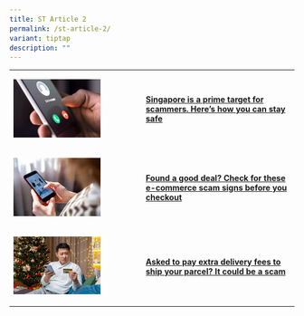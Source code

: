 ```yaml
---
title: ST Article 2
permalink: /st-article-2/
variant: tiptap
description: ""
---
```

<table style="minWidth: 50px">
<colgroup>
<col>
<col>
</colgroup>
<tbody>
<tr>
<td rowspan="1" colspan="1">
<p></p>
<div class="isomer-image-wrapper">
<img style="width: 70%;" height="auto" width="100%" alt="" src="/images/ST Article/st01.jpg">
</div>
<p></p>
</td>
<td rowspan="1" colspan="1">
<p></p>
<p><strong><a href="https://go.gov.sg/start01" rel="noopener noreferrer nofollow" target="_blank">Singapore is a prime target for scammers. Here’s how you can stay safe</a></strong>
</p>
</td>
</tr>
<tr>
<td rowspan="1" colspan="1">
<p></p>
<div class="isomer-image-wrapper">
<img style="width: 70%;" height="auto" width="100%" alt="" src="/images/ST Article/st02.jpg">
</div>
<p></p>
</td>
<td rowspan="1" colspan="1">
<p></p>
<p><strong><a href="https://go.gov.sg/start02" rel="noopener noreferrer nofollow" target="_blank">Found a good deal? Check for these e-commerce scam signs before you checkout</a></strong>
</p>
</td>
</tr>
<tr>
<td rowspan="1" colspan="1">
<p></p>
<div class="isomer-image-wrapper">
<img style="width: 70%;" height="auto" width="100%" alt="" src="/images/ST Article/st03.jpg">
</div>
<p></p>
</td>
<td rowspan="1" colspan="1">
<p></p>
<p><strong><a href="https://go.gov.sg/start03" rel="noopener noreferrer nofollow" target="_blank">Asked to pay extra delivery fees to ship your parcel? It could be a scam</a></strong>
</p>
</td>
</tr>
</tbody>
</table>
<p></p>